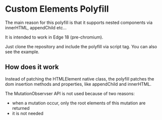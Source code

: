 # Custom Elements Polyfill

The main reason for this polyfill is that it supports nested components via innerHTML, appendChild etc...

It is intended to work in Edge 18 (pre-chromium).

Just clone the repository and include the polyfill via script tag. You can also see the example.

## How does it work

Instead of patching the HTMLElement native class, the polyfill patches the dom insertion methods and properties, like appendChild and innerHTML.

The MutationObservser API is not used because of two reasons:
- when a mutation occur, only the root elements of this mutation are returned
- it is not needed